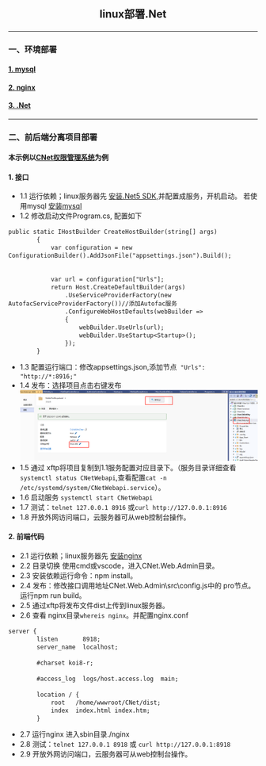 ## <p align="center"> linux部署.Net </p>
----------------------------------------
### 一、环境部署
#### [1.  mysql](https://github.com/chi8708/Linux-.Net/blob/main/linux%E9%83%A8%E7%BD%B2mysql.md)
#### [2.  nginx](./linux%E9%83%A8%E7%BD%B2nginx.md)
#### [3.  .Net](./linux%E9%83%A8%E7%BD%B2.Net.md)
------------------------------
### 二、前后端分离项目部署
#### 本示例以[CNet权限管理系统](https://github.com/chi8708/CNet_Admin)为例
#### 1. 接口
- 1.1 运行依赖；linux服务器先 [安装.Net5 SDK](./linux%E9%83%A8%E7%BD%B2.Net.md),并配置成服务，开机启动。
若使用mysql [安装mysql](./linux%E9%83%A8%E7%BD%B2mysql.md)
- 1.2 修改启动文件Program.cs, 配置如下
```
public static IHostBuilder CreateHostBuilder(string[] args)
        {
            var configuration = new ConfigurationBuilder().AddJsonFile("appsettings.json").Build();


            var url = configuration["Urls"];
            return Host.CreateDefaultBuilder(args)
                .UseServiceProviderFactory(new AutofacServiceProviderFactory())//添加Autofac服务
                .ConfigureWebHostDefaults(webBuilder =>
                {
                    webBuilder.UseUrls(url);
                    webBuilder.UseStartup<Startup>();
                });
        }
```
- 1.3 配置运行端口：修改appsettings.json,添加节点` "Urls": "http://*:8916;"`
- 1.4 发布：选择项目点击右键发布<img src="./image/apifb.jpg">
- 1.5 通过 xftp将项目复制到1.1服务配置对应目录下。（服务目录详细查看`systemctl status CNetWebapi`,查看配置`cat -n /etc/systemd/system/CNetWebapi.service`）。
- 1.6 启动服务 `systemctl start CNetWebapi`
- 1.7 测试：`telnet 127.0.0.1 8916` 或`curl http://127.0.0.1:8916`
- 1.8 开放外网访问端口，云服务器可从web控制台操作。

#### 2. 前端代码
- 2.1 运行依赖；linux服务器先 [安装nginx](./linux%E9%83%A8%E7%BD%B2nginx.md)
- 2.2 目录切换 使用cmd或vscode，进入CNet.Web.Admin目录。
- 2.3 安装依赖运行命令：npm install。
- 2.4 发布：修改接口调用地址CNet.Web.Admin\src\config.js中的 pro节点。 运行npm run build。
- 2.5 通过xftp将发布文件dist上传到linux服务器。
- 2.6 查看 nginx目录`whereis nginx`。并配置nginx.conf
```
server {
        listen       8918;
        server_name  localhost;

        #charset koi8-r;

        #access_log  logs/host.access.log  main;

        location / {
            root   /home/wwwroot/CNet/dist;
            index  index.html index.htm;
        }
```
- 2.7 运行nginx 进入sbin目录./nginx
- 2.8 测试：`telnet 127.0.0.1 8918` 或 `curl http://127.0.0.1:8918`
- 2.9 开放外网访问端口，云服务器可从web控制台操作。
